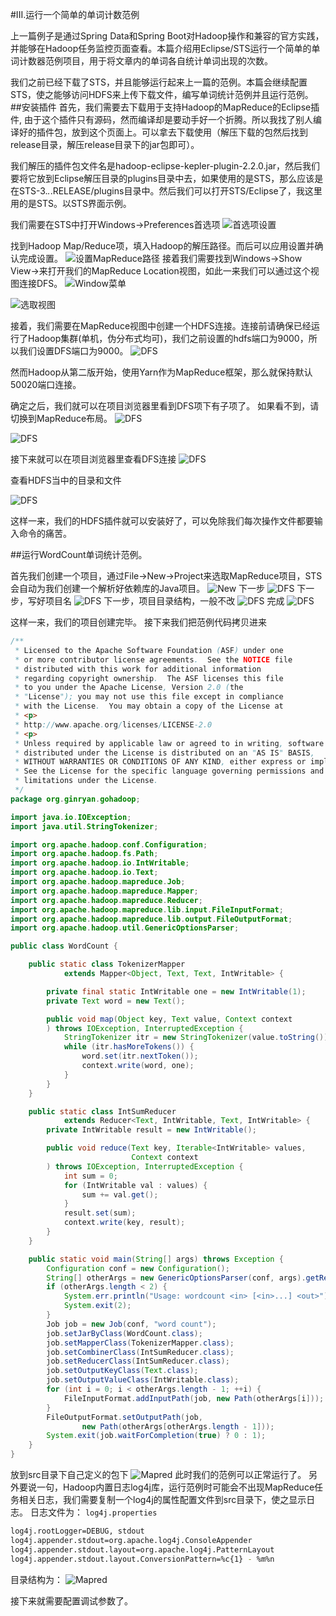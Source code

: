 #III.运行一个简单的单词计数范例

上一篇例子是通过Spring Data和Spring Boot对Hadoop操作和兼容的官方实践，并能够在Hadoop任务监控页面查看。本篇介绍用Eclipse/STS运行一个简单的单词计数器范例项目，用于将文章内的单词各自统计单词出现的次数。

我们之前已经下载了STS，并且能够运行起来上一篇的范例。本篇会继续配置STS，使之能够访问HDFS来上传下载文件，编写单词统计范例并且运行范例。
##安装插件
首先，我们需要去下载用于支持Hadoop的MapReduce的Eclipse插件, 由于这个插件只有源码，然而编译却是要动手好一个折腾。所以我找了别人编译好的插件包，放到这个页面上。可以拿去下载使用（解压下载的包然后找到release目录，解压release目录下的jar包即可）。

我们解压的插件包文件名是hadoop-eclipse-kepler-plugin-2.2.0.jar，然后我们要将它放到Eclipse解压目录的plugins目录中去，如果使用的是STS，那么应该是在STS-3.*.*.RELEASE/plugins目录中。然后我们可以打开STS/Eclipse了，我这里用的是STS。以STS界面示例。

我们需要在STS中打开Windows->Preferences首选项
![首选项设置](https://github.com/GinRyan/MyNote/raw/master/screenshots/3/3-1.png)

找到Hadoop Map/Reduce项，填入Hadoop的解压路径。而后可以应用设置并确认完成设置。
![设置MapReduce路径](https://github.com/GinRyan/MyNote/raw/master/screenshots/3/3-2.png)
接着我们需要找到Windows->Show View->来打开我们的MapReduce Location视图，如此一来我们可以通过这个视图连接DFS。
![Window菜单](https://github.com/GinRyan/MyNote/raw/master/screenshots/3/3-3.png)

![选取视图](https://github.com/GinRyan/MyNote/raw/master/screenshots/3/3-4.png)

接着，我们需要在MapReduce视图中创建一个HDFS连接。连接前请确保已经运行了Hadoop集群(单机，伪分布式均可)，我们之前设置的hdfs端口为9000，所以我们设置DFS端口为9000。
![DFS](https://github.com/GinRyan/MyNote/raw/master/screenshots/3/3-5.png)

然而Hadoop从第二版开始，使用Yarn作为MapReduce框架，那么就保持默认50020端口连接。

确定之后，我们就可以在项目浏览器里看到DFS项下有子项了。
如果看不到，请切换到MapReduce布局。
![DFS](https://github.com/GinRyan/MyNote/raw/master/screenshots/3/3-6-1.png)

![DFS](https://github.com/GinRyan/MyNote/raw/master/screenshots/3/3-6-2.png)

接下来就可以在项目浏览器里查看DFS连接
![DFS](https://github.com/GinRyan/MyNote/raw/master/screenshots/3/3-6.png)

查看HDFS当中的目录和文件

![DFS](https://github.com/GinRyan/MyNote/raw/master/screenshots/3/3-7.png)

这样一来，我们的HDFS插件就可以安装好了，可以免除我们每次操作文件都要输入命令的痛苦。


##运行WordCount单词统计范例。

首先我们创建一个项目，通过File->New->Project来选取MapReduce项目，STS会自动为我们创建一个解析好依赖库的Java项目。
![New](https://github.com/GinRyan/MyNote/raw/master/screenshots/3/3-8.png)
下一步
![DFS](https://github.com/GinRyan/MyNote/raw/master/screenshots/3/3-9.png)
下一步，写好项目名
![DFS](https://github.com/GinRyan/MyNote/raw/master/screenshots/3/3-10.png)
下一步，项目目录结构，一般不改
![DFS](https://github.com/GinRyan/MyNote/raw/master/screenshots/3/3-11.png)
完成
![DFS](https://github.com/GinRyan/MyNote/raw/master/screenshots/3/3-12.png)

这样一来，我们的项目创建完毕。
接下来我们把范例代码拷贝进来
```java
/**
 * Licensed to the Apache Software Foundation (ASF) under one
 * or more contributor license agreements.  See the NOTICE file
 * distributed with this work for additional information
 * regarding copyright ownership.  The ASF licenses this file
 * to you under the Apache License, Version 2.0 (the
 * "License"); you may not use this file except in compliance
 * with the License.  You may obtain a copy of the License at
 * <p>
 * http://www.apache.org/licenses/LICENSE-2.0
 * <p>
 * Unless required by applicable law or agreed to in writing, software
 * distributed under the License is distributed on an "AS IS" BASIS,
 * WITHOUT WARRANTIES OR CONDITIONS OF ANY KIND, either express or implied.
 * See the License for the specific language governing permissions and
 * limitations under the License.
 */
package org.ginryan.gohadoop;

import java.io.IOException;
import java.util.StringTokenizer;

import org.apache.hadoop.conf.Configuration;
import org.apache.hadoop.fs.Path;
import org.apache.hadoop.io.IntWritable;
import org.apache.hadoop.io.Text;
import org.apache.hadoop.mapreduce.Job;
import org.apache.hadoop.mapreduce.Mapper;
import org.apache.hadoop.mapreduce.Reducer;
import org.apache.hadoop.mapreduce.lib.input.FileInputFormat;
import org.apache.hadoop.mapreduce.lib.output.FileOutputFormat;
import org.apache.hadoop.util.GenericOptionsParser;

public class WordCount {

    public static class TokenizerMapper
            extends Mapper<Object, Text, Text, IntWritable> {

        private final static IntWritable one = new IntWritable(1);
        private Text word = new Text();

        public void map(Object key, Text value, Context context
        ) throws IOException, InterruptedException {
            StringTokenizer itr = new StringTokenizer(value.toString());
            while (itr.hasMoreTokens()) {
                word.set(itr.nextToken());
                context.write(word, one);
            }
        }
    }

    public static class IntSumReducer
            extends Reducer<Text, IntWritable, Text, IntWritable> {
        private IntWritable result = new IntWritable();

        public void reduce(Text key, Iterable<IntWritable> values,
                           Context context
        ) throws IOException, InterruptedException {
            int sum = 0;
            for (IntWritable val : values) {
                sum += val.get();
            }
            result.set(sum);
            context.write(key, result);
        }
    }

    public static void main(String[] args) throws Exception {
        Configuration conf = new Configuration();
        String[] otherArgs = new GenericOptionsParser(conf, args).getRemainingArgs();
        if (otherArgs.length < 2) {
            System.err.println("Usage: wordcount <in> [<in>...] <out>");
            System.exit(2);
        }
        Job job = new Job(conf, "word count");
        job.setJarByClass(WordCount.class);
        job.setMapperClass(TokenizerMapper.class);
        job.setCombinerClass(IntSumReducer.class);
        job.setReducerClass(IntSumReducer.class);
        job.setOutputKeyClass(Text.class);
        job.setOutputValueClass(IntWritable.class);
        for (int i = 0; i < otherArgs.length - 1; ++i) {
            FileInputFormat.addInputPath(job, new Path(otherArgs[i]));
        }
        FileOutputFormat.setOutputPath(job,
                new Path(otherArgs[otherArgs.length - 1]));
        System.exit(job.waitForCompletion(true) ? 0 : 1);
    }
}

```
放到src目录下自己定义的包下
![Mapred](https://github.com/GinRyan/MyNote/raw/master/screenshots/3/3-13.png)
此时我们的范例可以正常运行了。
另外要说一句，Hadoop内置日志log4j库，运行范例时可能会不出现MapReduce任务相关日志，我们需要复制一个log4j的属性配置文件到src目录下，使之显示日志。
日志文件为：
`log4j.properties`
```bash
log4j.rootLogger=DEBUG, stdout  
log4j.appender.stdout=org.apache.log4j.ConsoleAppender   
log4j.appender.stdout.layout=org.apache.log4j.PatternLayout   
log4j.appender.stdout.layout.ConversionPattern=%c{1} - %m%n  
```
目录结构为：
![Mapred](https://github.com/GinRyan/MyNote/raw/master/screenshots/3/3-14.png)

接下来就需要配置调试参数了。

